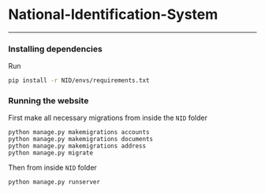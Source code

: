 # National-Identification-System
<hr>

### Installing dependencies
Run 
```bash
pip install -r NID/envs/requirements.txt
```
### Running the website
First make all necessary migrations from inside the `NID` folder
```
python manage.py makemigrations accounts
python manage.py makemigrations documents 
python manage.py makemigrations address 
python manage.py migrate
```

Then from inside `NID` folder
```
python manage.py runserver
```


